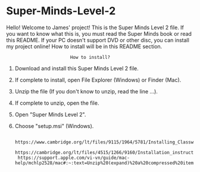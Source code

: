 # Super-Minds-Level-2
Hello! Welcome to James' project! This is the Super Minds Level 2 file. If you want to know what this is, you must read the Super Minds book or read this README. If your PC doesn't support DVD or other disc, you can install my project online! How to install will be in this README section.

                            How to install?
1. Download and install this Super Minds Level 2 file.
2. If complete to install, open File Explorer (Windows) or Finder (Mac).
3. Unzip the file (If you don't know to unzip, read the line ...).
4. If complete to unzip, open the file.
5. Open "Super Minds Level 2".
6. Choose "setup.msi" (Windows).

       
        https://www.cambridge.org/lt/files/9115/1964/5781/Installing_Classware_on_later_versions_of_Mac_OSX.pdf
        https://cambridge.org/lt/files/4515/1266/9160/Installation_instructions_on_Mac_with_latest_updated_Installer_final.pdf
        https://support.apple.com/vi-vn/guide/mac-help/mchlp2528/mac#:~:text=Unzip%20(expand)%20a%20compressed%20item,Mac%20for%20the%20unzipped%20item.
